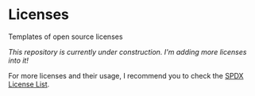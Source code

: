 # Licenses

Templates of open source licenses

*This repository is currently under construction. I'm adding more licenses into it!*

For more licenses and their usage, I recommend you to check the [SPDX License List](https://spdx.org/licenses/).
